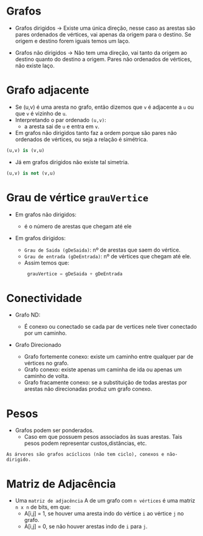 # Grafos
- Grafos dirigidos -> Existe uma única direção, nesse caso as arestas são pares ordenados de vértices, vai apenas da origem para o destino. Se origem e destino forem iguais temos um laço.

- Grafos não dirigidos -> Não tem uma direção, vai tanto da origem ao destino quanto do destino a origem. Pares não ordenados de vértices, não existe laço.

# Grafo adjacente
- Se (u,v) é uma aresta no grafo, então dizemos que ```v``` é adjacente a ```u``` ou que ```v``` é vizinho de ```u```.
- Interpretando o par ordenado ```(u,v)```:
  - a aresta sai de ```u``` e entra em ```v```.
- Em grafos não dirigidos tanto faz a ordem porque são pares não ordenados de vértices, ou seja a relação é simétrica.

```python
(u,v) is (v,u)
```
- Já em grafos dirigidos não existe tal simetria.
```python
(u,v) is not (v,u)
```

# Grau de vértice ```grauVertice```
- Em grafos não dirigidos:
  - é o número de arestas que chegam até ele

- Em grafos dirigidos:
  - ```Grau de Saida (gDeSaida)```: nº de arestas que saem do vértice.
  - ```Grau de entrada (gDeEntrada)```:
  nº de vértices que chegam até ele.
  - Assim temos que:
    ```python
     grauVertice = gDeSaida + gDeEntrada
    ``` 

# Conectividade
- Grafo ND:
  - É conexo ou conectado se cada par de vertices nele tiver conectado por um caminho.

- Grafo Direcionado
  - Grafo fortemente conexo: existe um caminho entre qualquer par de vértices no grafo.
  - Grafo conexo: existe apenas um caminha de ida ou apenas um caminho de volta.
  - Grafo fracamente conexo: se a substituição de todas arestas por arestas não direcionadas produz um grafo conexo.

# Pesos
- Grafos podem ser ponderados.
  - Caso em que possuem pesos associados às suas arestas. Tais pesos podem representar custos,distâncias, etc.


```As árvores são grafos acíclicos (não tem ciclo), conexos e não-dirigido.```


# Matriz de Adjacência
- Uma ```matriz de adjacência``` A de um grafo com ```n vértices``` é uma matriz ```n x n``` de bits, em que:
  - A[i,j] = 1, se houver uma aresta indo do vértice ```i``` ao vértice ```j``` no grafo.
  - A[i,j] = 0, se não houver arestas indo de ```i``` para ```j```.
